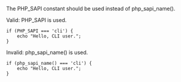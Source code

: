 The PHP_SAPI constant should be used instead of php_sapi_name().

Valid: PHP_SAPI is used.
```
if (PHP_SAPI === 'cli') {
    echo "Hello, CLI user.";
}
```

Invalid: php_sapi_name() is used.
```
if (php_sapi_name() === 'cli') {
    echo "Hello, CLI user.";
}
```
